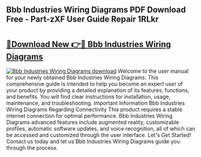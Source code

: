 ## Bbb Industries Wiring Diagrams PDF Download Free - Part-zXF User Guide Repair 1RLkr

# <h2><a href="http://dfovdq.blite.top/?on=Bbb+Industries+Wiring+Diagrams">🔗Download New 👉🔴 Bbb Industries Wiring Diagrams</a></h2>

[![Bbb Industries Wiring Diagrams download](https://i.imgur.com/lujVjoI.png)](http://dfovdq.blite.top/?on=Bbb+Industries+Wiring+Diagrams)
Welcome to the user manual for your newly obtained Bbb Industries Wiring Diagrams. This comprehensive guide is intended to help you become an expert user of your product by providing a detailed explanation of its features, functions, and benefits. You will find clear instructions for installation, usage, maintenance, and troubleshooting. Important Information Bbb Industries Wiring Diagrams Regarding Connectivity This product requires a stable internet connection for optimal performance. Bbb Industries Wiring Diagrams advanced features include augmented reality, customizable profiles, automatic software updates, and voice recognition, all of which can be accessed and customized through the user interface. Let's Get Started! Contact us today and let us Bbb Industries Wiring Diagrams guide you through the process.
